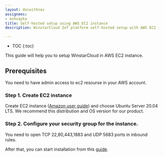 ```yaml
---
layout: docwithnav
assignees:
- ashvayka
title: Self-hosted setup using AWS EC2 instance
description: WinstarCloud IoT platform self-hosted setup with AWS EC2 instance

---
```


* TOC
{:toc}

This guide will help you to setup WinstarCloud in AWS EC2 instance. 

## Prerequisites

You need to have admin access to ec2 resourse in your AWS account.

### Step 1. Create EC2 instance

Create EC2 instance ([Amazon user guide](https://docs.aws.amazon.com/efs/latest/ug/gs-step-one-create-ec2-resources.html)) and choose Ubuntu Server 20.04 LTS. We recommend this distribution and OS version for our product.

### Step 2. Configure your security group for the instance.

You need to open TCP 22,80,443,1883 and UDP 5683 ports in inbound rules.


After that, you can start installation from this [guide](/docs/user-guide/install/ubuntu/).
